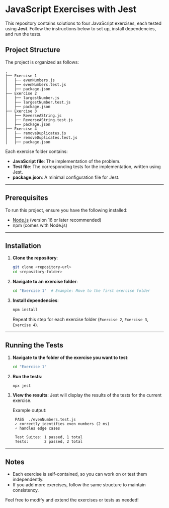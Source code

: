
# JavaScript Exercises with Jest

This repository contains solutions to four JavaScript exercises, each tested using **Jest**. Follow the instructions below to set up, install dependencies, and run the tests.

## Project Structure

The project is organized as follows:

```
.
├── Exercise 1
│   ├── evenNumbers.js
│   ├── evenNumbers.test.js
│   ├── package.json
├── Exercise 2
│   ├── largestNumber.js
│   ├── largestNumber.test.js
│   ├── package.json
├── Exercise 3
│   ├── ReverseAString.js
│   ├── ReverseAString.test.js
│   ├── package.json
├── Exercise 4
│   ├── removeDuplicates.js
│   ├── removeDuplicates.test.js
│   ├── package.json
```

Each exercise folder contains:
- **JavaScript file**: The implementation of the problem.
- **Test file**: The corresponding tests for the implementation, written using Jest.
- **package.json**: A minimal configuration file for Jest.

---

## Prerequisites

To run this project, ensure you have the following installed:
- [Node.js](https://nodejs.org/) (version 16 or later recommended)
- npm (comes with Node.js)

---

## Installation

1. **Clone the repository**:
   ```bash
   git clone <repository-url>
   cd <repository-folder>
   ```

2. **Navigate to an exercise folder**:
   ```bash
   cd "Exercise 1"  # Example: Move to the first exercise folder
   ```

3. **Install dependencies**:
   ```bash
   npm install
   ```

   Repeat this step for each exercise folder (`Exercise 2`, `Exercise 3`, `Exercise 4`).

---

## Running the Tests

1. **Navigate to the folder of the exercise you want to test**:
   ```bash
   cd "Exercise 1"
   ```

2. **Run the tests**:
   ```bash
   npx jest
   ```

3. **View the results**:
   Jest will display the results of the tests for the current exercise.

   Example output:
   ```
    PASS  ./evenNumbers.test.js
    ✓ correctly identifies even numbers (2 ms)
    ✓ handles edge cases

    Test Suites: 1 passed, 1 total
    Tests:       2 passed, 2 total
   ```

---

## Notes

- Each exercise is self-contained, so you can work on or test them independently.
- If you add more exercises, follow the same structure to maintain consistency.

Feel free to modify and extend the exercises or tests as needed!
